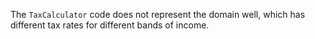 The `TaxCalculator` code does not represent the domain well, 
which has different tax rates for different bands of income.